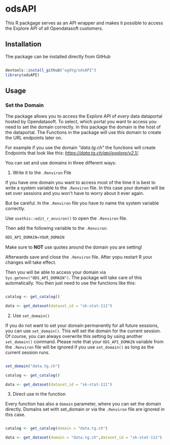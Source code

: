 # odsAPI
This R packgage serves as an API wrapper and makes it possible to access the Explore API of all Opendatasoft customers.

## Installation

The package can be installed directly from GitHub

```r

devtools::install_github("ogdtg/odsAPI")
library(odsAPI)

```

## Usage

### Set the Domain

The package allows you to access the Explore API of *every* data dataportal hosted by Opendatasoft. To select, which portal you want to access you need to set the domain correctly.
In this package the domain is the host of the dataportal. The Functions in the package will use this domain to create the URL endpoints later on.

For example if you use the domain *"data.tg.ch"* the functions will create Endpoints that look like this: *https://data.tg.ch/api/explore/v2.1/*.

You can set and use domains in three different ways:


1. Write it to the `.Renviron` File

If you have one domain you want to access most of the time it is best to write a system variable to the `.Renviron` file. In this case your domain will be set over sessions and you won't have to worry about it ever again.

But be careful. In the `.Renviron` file you have to name the system variable correctly.

Use `usethis::edit_r_environ()` to open the `.Renviron` file.

Then add the following variable to the `.Renviron`:
```r
ODS_API_DOMAIN=YOUR_DOMAIN
```

Make sure to **NOT** use quotes around the domain you are setting!


Afterwards save and close the `.Renviron` file. After yopu restart R your changes will take effect.

Then you will be able to access your domain via `Sys.getenv("ODS_API_DOMAIN")`. The package will take care of this automatically. You then just need to use the functions like this:

```r

catalog <- get_catalog()

data <- get_dataset(dataset_id = "sk-stat-111")

```

2. Use `set_domain()`

If you do not want to set your domain permanently for all future sessions, you can use `set_domain()`. This will set the domain for the current session. Of course, you can always overwrite this setting by using another `set_domain()` command. Please note that your `ODS_API_DOMAIN` variable from the `.Renviron` file will be ignored if you use `set_domain()` as long as the current session runs.

```r

set_domain("data.tg.ch")

catalog <- get_catalog()

data <- get_dataset(dataset_id = "sk-stat-111")


```

3. Direct use in the function

Every function has also a `domain` parameter, where you can set the domain directly. Domains set with set_domain or via the `.Renviron` file are ignored in this case.

```r

catalog <- get_catalog(domain = "data.tg.ch")

data <- get_dataset(domain = "data.tg.ch",dataset_id = "sk-stat-111")

```
